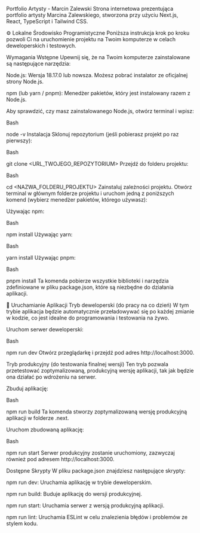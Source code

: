 Portfolio Artysty - Marcin Zalewski
Strona internetowa prezentująca portfolio artysty Marcina Zalewskiego, stworzona przy użyciu Next.js, React, TypeScript i Tailwind CSS.

⚙️ Lokalne Środowisko Programistyczne
Poniższa instrukcja krok po kroku pozwoli Ci na uruchomienie projektu na Twoim komputerze w celach deweloperskich i testowych.

Wymagania Wstępne
Upewnij się, że na Twoim komputerze zainstalowane są następujące narzędzia:

Node.js: Wersja 18.17.0 lub nowsza. Możesz pobrać instalator ze oficjalnej strony Node.js.

npm (lub yarn / pnpm): Menedżer pakietów, który jest instalowany razem z Node.js.

Aby sprawdzić, czy masz zainstalowanego Node.js, otwórz terminal i wpisz:

Bash

node -v
Instalacja
Sklonuj repozytorium (jeśli pobierasz projekt po raz pierwszy):

Bash

git clone <URL_TWOJEGO_REPOZYTORIUM>
Przejdź do folderu projektu:

Bash

cd <NAZWA_FOLDERU_PROJEKTU>
Zainstaluj zależności projektu. Otwórz terminal w głównym folderze projektu i uruchom jedną z poniższych komend (wybierz menedżer pakietów, którego używasz):

Używając npm:

Bash

npm install
Używając yarn:

Bash

yarn install
Używając pnpm:

Bash

pnpm install
Ta komenda pobierze wszystkie biblioteki i narzędzia zdefiniowane w pliku package.json, które są niezbędne do działania aplikacji.

🚀 Uruchamianie Aplikacji
Tryb deweloperski (do pracy na co dzień)
W tym trybie aplikacja będzie automatycznie przeładowywać się po każdej zmianie w kodzie, co jest idealne do programowania i testowania na żywo.

Uruchom serwer deweloperski:

Bash

npm run dev
Otwórz przeglądarkę i przejdź pod adres http://localhost:3000.

Tryb produkcyjny (do testowania finalnej wersji)
Ten tryb pozwala przetestować zoptymalizowaną, produkcyjną wersję aplikacji, tak jak będzie ona działać po wdrożeniu na serwer.

Zbuduj aplikację:

Bash

npm run build
Ta komenda stworzy zoptymalizowaną wersję produkcyjną aplikacji w folderze .next.

Uruchom zbudowaną aplikację:

Bash

npm run start
Serwer produkcyjny zostanie uruchomiony, zazwyczaj również pod adresem http://localhost:3000.

Dostępne Skrypty
W pliku package.json znajdziesz następujące skrypty:

npm run dev: Uruchamia aplikację w trybie deweloperskim.

npm run build: Buduje aplikację do wersji produkcyjnej.

npm run start: Uruchamia serwer z wersją produkcyjną aplikacji.

npm run lint: Uruchamia ESLint w celu znalezienia błędów i problemów ze stylem kodu.